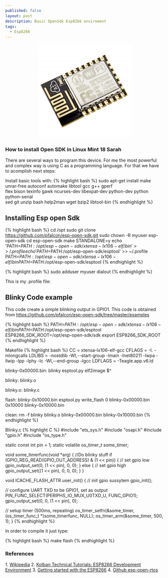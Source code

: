 ```yaml
---
published: false
layout: post
description: Basic OpenSdk Esp8266 enviroment
tags:
  - Esp8266
---
```

 
<center><img src="/images/esp8266.jpg" width="300" height="300"></center>
<!-- more -->

<h3>How to install Open SDK in Linux Mint 18 Sarah</h3>


There are several ways to program this device. For me the most powerful and complex way is using C as a programming language. For that we have to acomplish next steps:

Install basic tools with:
{% highlight bash %}
 sudo apt-get install make unrar-free autoconf automake libtool gcc g++ gperf \
 flex bison texinfo gawk ncurses-dev libexpat-dev python-dev python python-serial \
 sed git unzip bash help2man wget bzip2 libtool-bin
{% endhighlight %}

<h2>Installing Esp open Sdk</h2>

{% highlight bash %}
cd /opt
sudo git clone https://github.com/pfalcon/esp-open-sdk.git
sudo chown -R myuser esp-open-sdk
cd esp-open-sdk
make STANDALONE=y
echo 'PATH=$PATH:/opt/esp-open-sdk/xtensa-lx106-elf/bin' >> ~/.profile
echo 'PATH=$PATH:/opt/esp-open-sdk/esptool' >> ~/.profile
PATH=$PATH:/opt/esp-open-sdk/xtensa-lx106-elf/bin
PATH=$PATH:/opt/esp-open-sdk/esptool
{% endhighlight %}

{% highlight bash %}
sudo adduser myuser dialout
{% endhighlight %}

This is my .profile file:

<h2>Blinky Code example </h2>

This code create a simple blinking output in GPIO1. This code is obtained from https://github.com/pfalcon/esp-open-sdk/tree/master/examples

{% highlight bash %}
PATH=$PATH:/opt/esp-open-sdk/xtensa-lx106-elf/bin
PATH=$PATH:/opt/esp-open-sdk/esptool
ESP8266_SDK_ROOT=/opt/esp-open-sdk/sdk
export ESP8266_SDK_ROOT
{% endhighlight %}

Makefile 
{% highlight bash %}
CC = xtensa-lx106-elf-gcc
CFLAGS = -I. -mlongcalls
 LDLIBS = -nostdlib -Wl,--start-group -lmain -lnet80211 -lwpa -llwip -lpp -lphy -lc -Wl,--end-group -lgcc
LDFLAGS = -Teagle.app.v6.ld

blinky-0x00000.bin: blinky
	esptool.py elf2image $^

blinky: blinky.o

blinky.o: blinky.c

flash: blinky-0x10000.bin
	esptool.py write_flash 0 blinky-0x00000.bin 0x10000 blinky-0x10000.bin

clean:
	rm -f blinky blinky.o blinky-0x00000.bin blinky-0x10000.bin
{% endhighlight %}

Blinky.c
{% highlight C %}
#include "ets_sys.h"
#include "osapi.h"
#include "gpio.h"
#include "os_type.h"

static const int pin = 1;
static volatile os_timer_t some_timer;

void some_timerfunc(void *arg)
{
  //Do blinky stuff
  if (GPIO_REG_READ(GPIO_OUT_ADDRESS) & (1 << pin))
  {
    // set gpio low
    gpio_output_set(0, (1 << pin), 0, 0);
  }
  else
  {
    // set gpio high
    gpio_output_set((1 << pin), 0, 0, 0);
  }
}

void ICACHE_FLASH_ATTR user_init()
{
  // init gpio sussytem
  gpio_init();

  // configure UART TXD to be GPIO1, set as output
  PIN_FUNC_SELECT(PERIPHS_IO_MUX_U0TXD_U, FUNC_GPIO1); 
  gpio_output_set(0, 0, (1 << pin), 0);

  // setup timer (500ms, repeating)
  os_timer_setfn(&some_timer, (os_timer_func_t *)some_timerfunc, NULL);
  os_timer_arm(&some_timer, 500, 1);
}
{% endhighlight %}

In order to compile it just type:

{% highlight bash %}
make flash
{% endhighlight %}

<h3>References</h3>
1. <a href="https://en.wikipedia.org/wiki/ESP8266" target="_blank">Wikipedia</a>
2. <a href="https://www.youtube.com/watch?v=AEWoeL1hH2I" target="_blank">Kolban Technical Tutorials: ESP8266 Development Environment</a>
3. <a href="https://www.penninkhof.com/2015/01/getting-started-with-the-esp8266/" target="_blank">Getting started with the ESP8266</a>
4. <a href="https://github.com/SuperHouse/esp-open-rtos" target="_blank">Github esp-open-rtos</a>
